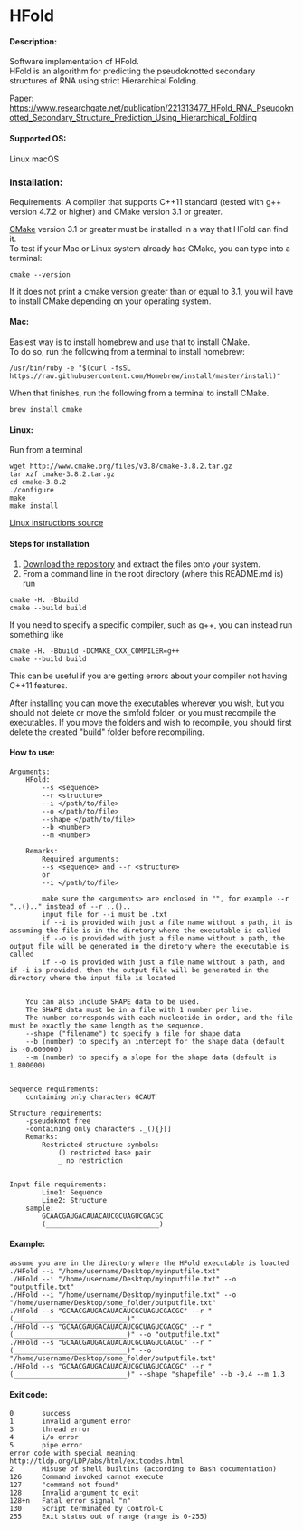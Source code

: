 # HFold

#### Description:
Software implementation of HFold.     
HFold is an algorithm for predicting the pseudoknotted secondary structures of RNA using strict Hierarchical Folding.

Paper: https://www.researchgate.net/publication/221313477_HFold_RNA_Pseudoknotted_Secondary_Structure_Prediction_Using_Hierarchical_Folding

#### Supported OS: 
Linux 
macOS 

### Installation:  
Requirements: A compiler that supports C++11 standard (tested with g++ version 4.7.2 or higher)  and CMake version 3.1 or greater.    

[CMake](https://cmake.org/install/) version 3.1 or greater must be installed in a way that HFold can find it.    
To test if your Mac or Linux system already has CMake, you can type into a terminal:      
```
cmake --version
```
If it does not print a cmake version greater than or equal to 3.1, you will have to install CMake depending on your operating system.

#### Mac:    
Easiest way is to install homebrew and use that to install CMake.    
To do so, run the following from a terminal to install homebrew:      
```  
/usr/bin/ruby -e "$(curl -fsSL https://raw.githubusercontent.com/Homebrew/install/master/install)"   
```    
When that finishes, run the following from a terminal to install CMake.     
```   
brew install cmake   
``` 
#### Linux:    
Run from a terminal     
```
wget http://www.cmake.org/files/v3.8/cmake-3.8.2.tar.gz
tar xzf cmake-3.8.2.tar.gz
cd cmake-3.8.2
./configure
make
make install
```
[Linux instructions source](https://geeksww.com/tutorials/operating_systems/linux/installation/downloading_compiling_and_installing_cmake_on_linux.php)

#### Steps for installation   
1. [Download the repository](https://github.com/HosnaJabbari/HFold.git) and extract the files onto your system.
2. From a command line in the root directory (where this README.md is) run
```
cmake -H. -Bbuild
cmake --build build
```   
If you need to specify a specific compiler, such as g++, you can instead run something like   
```
cmake -H. -Bbuild -DCMAKE_CXX_COMPILER=g++
cmake --build build
```   
This can be useful if you are getting errors about your compiler not having C++11 features.

After installing you can move the executables wherever you wish, but you should not delete or move the simfold folder, or you must recompile the executables. If you move the folders and wish to recompile, you should first delete the created "build" folder before recompiling.

#### How to use:
    Arguments:
        HFold:
            --s <sequence>
            --r <structure>
            --i </path/to/file>
            --o </path/to/file>
            --shape </path/to/file>
            --b <number>
            --m <number>

        Remarks:
            Required arguments: 
            --s <sequence> and --r <structure> 
            or 
            --i </path/to/file>
            
            make sure the <arguments> are enclosed in "", for example --r "..().." instead of --r ..()..
            input file for --i must be .txt
            if --i is provided with just a file name without a path, it is assuming the file is in the diretory where the executable is called
            if --o is provided with just a file name without a path, the output file will be generated in the diretory where the executable is called
            if --o is provided with just a file name without a path, and if -i is provided, then the output file will be generated in the directory where the input file is located


        You can also include SHAPE data to be used. 
        The SHAPE data must be in a file with 1 number per line.
        The number corresponds with each nucleotide in order, and the file must be exactly the same length as the sequence.
        --shape ("filename") to specify a file for shape data
        --b (number) to specify an intercept for the shape data (default is -0.600000)
        --m (number) to specify a slope for the shape data (default is 1.800000)

    
    Sequence requirements:
        containing only characters GCAUT

    Structure requirements:
        -pseudoknot free
        -containing only characters ._(){}[]
        Remarks:
            Restricted structure symbols:
                () restricted base pair
                _ no restriction


    Input file requirements:
            Line1: Sequence
            Line2: Structure
        sample:
            GCAACGAUGACAUACAUCGCUAGUCGACGC
            (____________________________)

#### Example:
    assume you are in the directory where the HFold executable is loacted
    ./HFold --i "/home/username/Desktop/myinputfile.txt"
    ./HFold --i "/home/username/Desktop/myinputfile.txt" --o "outputfile.txt"
    ./HFold --i "/home/username/Desktop/myinputfile.txt" --o "/home/username/Desktop/some_folder/outputfile.txt"
    ./HFold --s "GCAACGAUGACAUACAUCGCUAGUCGACGC" --r "(____________________________)"
    ./HFold --s "GCAACGAUGACAUACAUCGCUAGUCGACGC" --r "(____________________________)" --o "outputfile.txt"
    ./HFold --s "GCAACGAUGACAUACAUCGCUAGUCGACGC" --r "(____________________________)" --o "/home/username/Desktop/some_folder/outputfile.txt"
    ./HFold --s "GCAACGAUGACAUACAUCGCUAGUCGACGC" --r "(____________________________)" --shape "shapefile" --b -0.4 --m 1.3


    
#### Exit code:
    0       success
    1	    invalid argument error 
    3	    thread error
    4       i/o error
    5       pipe error
    error code with special meaning: http://tldp.org/LDP/abs/html/exitcodes.html
    2	    Misuse of shell builtins (according to Bash documentation)
    126	    Command invoked cannot execute
    127	    "command not found"
    128	    Invalid argument to exit	
    128+n	Fatal error signal "n"
    130	    Script terminated by Control-C
    255	    Exit status out of range (range is 0-255)
